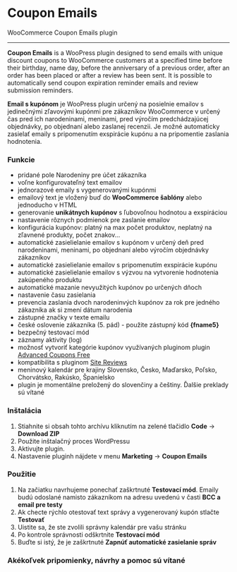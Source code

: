 # Coupon Emails
 WooCommerce Coupon Emails plugin

 ---
**Coupon Emails** is a WooPress plugin designed to send emails with unique discount coupons to WooCommerce customers at a specified time before their birthday, name day, before the anniversary of a previous order, after an order has been placed or after a review has been sent. It is possible to automatically send coupon expiration reminder emails and review submission reminders.

**Email s kupónom** je WooPress plugin určený na posielnie emailov s jedinečnými zľavovými kupónmi pre zákazníkov WooCommerce v určený čas pred ich narodeninami, meninami, pred výročím predchádzajúcej objednávky, po objednaní alebo zaslanej recenzii. Je možné automaticky zasielať emaily s pripomenutím exspirácie kupónu a na pripomentie zaslania hodnotenia.

### **Funkcie**
- pridané pole Narodeniny pre účet zákazníka 
- voľne konfigurovateľný text emailov
- jednorazové emaily s vygenerovanými kupónmi
- emailový text je vložený buď do **WooCommerce šablóny** alebo jednoducho v HTML
- generovanie **unikátnych kupónov** s ľubovoľnou hodnotou a exspiráciou
- nastavenie rôznych podmienok pre zaslanie emailov
- konfigurácia kupónov: platný na max počet produktov, neplatný na zľavnené produkty, počet znakov...
- automatické zasielielanie emailov s kupónom v určený deň pred narodeninami, meninami, po objednaní alebo výročím objednávky zákazníkov
- automatické zasielielanie emailov s pripomenutím exspirácie kupónu
- automatické zasielielanie emailov s výzvou na vytvorenie hodnotenia zakúpeného produktu
- automatické mazanie nevyužitých kupónov po určených dňoch
- nastavenie času zasielania
- prevencia zaslania dvoch narodeninvých kupónov za rok pre jedného zákazníka ak si zmení dátum narodenia
- zástupné značky v texte emailu
- české oslovenie zákazníka (5. pád) - použite zástupný kód **{fname5}**
- bezpečný testovací mód
- záznamy aktivity (log)
- možnosť vytvoriť kategórie kupónov využívaných pluginom plugin [Advanced Coupons Free](https://wordpress.org/plugins/advanced-coupons-for-woocommerce-free/)
- kompatibilita s pluginom [Site Reviews](https://wordpress.org/plugins/site-reviews/)
- meninový kalendár pre krajiny Slovensko, Česko, Maďarsko, Poľsko, Chorvátsko, Rakúsko, Španielsko 
- plugin je momentálne preložený do slovenčiny a češtiny. Ďalšie preklady sú vítané

### **Inštalácia**

1. Stiahnite si obsah tohto archívu kliknutím na zelené tlačidlo **Code** -> **Download ZIP**
2. Použite inštalačný proces WordPressu
3. Aktivujte plugin.
4. Nastavenie pluginh nájdete v menu **Marketing** -> **Coupon Emails**

### **Použitie**
1. Na začiatku navrhujeme ponechať zaškrtnuté **Testovací mód**. Emaily budú odoslané namisto zákazníkom na adresu uvedenú v časti **BCC a email pre testy**
2. Ak checte rýchlo otestovať text správy a vygenerovaný kupón stlačte **Testovať**
3. Uistite sa, že ste zvolili správny kalendár pre vašu stránku
4. Po kontrole správnosti odškrtnite **Testovací mód**
5. Buďte si istý, že je zaškrtnuté **Zapnúť automatické zasielanie správ**

### Akékoľvek pripomienky, návrhy a pomoc sú vítané
